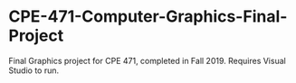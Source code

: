 # CPE-471-Computer-Graphics-Final-Project
Final Graphics project for CPE 471, completed in Fall 2019.
Requires Visual Studio to run.

